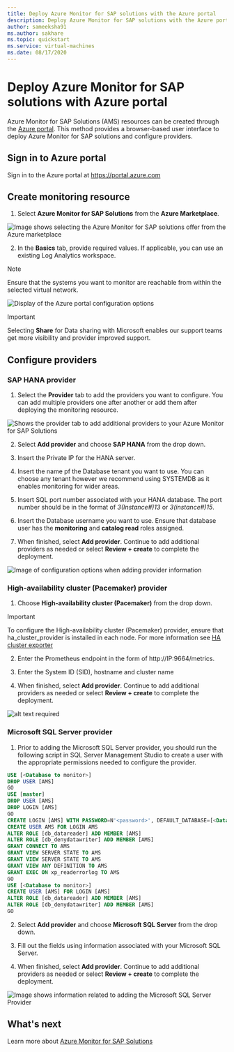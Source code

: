 ```yaml
---
title: Deploy Azure Monitor for SAP solutions with the Azure portal
description: Deploy Azure Monitor for SAP solutions with the Azure portal
author: sameeksha91
ms.author: sakhare
ms.topic: quickstart
ms.service: virtual-machines
ms.date: 08/17/2020
---
```


# Deploy Azure Monitor for SAP solutions with Azure portal

Azure Monitor for SAP Solutions (AMS) resources can be created through the [Azure portal](https://azure.microsoft.com/en-us/features/azure-portal). This method provides a browser-based user interface to deploy Azure Monitor for SAP solutions and configure providers.

## Sign in to Azure portal

Sign in to the Azure portal at https://portal.azure.com

## Create monitoring resource

1. Select **Azure Monitor for SAP Solutions** from the **Azure Marketplace**.

![Image shows selecting the Azure Monitor for SAP solutions offer from the Azure marketplace](./media/azure-monitor-sap/azure-monitor-quickstart-1.png)


2. In the **Basics** tab, provide required values. If applicable, you can use an existing Log Analytics workspace.

> [!NOTE]
>  Ensure that the systems you want to monitor are reachable from within the selected virtual network.

![Display of the Azure portal configuration options](media/azure-monitor-sap/azure-monitor-quickstart-2.png)

> [!IMPORTANT]
> Selecting **Share** for Data sharing with Microsoft  enables our support teams get more
visibility and provider improved support.

## Configure providers

### SAP HANA provider 

1. Select the **Provider** tab to add the providers you want to configure. You can add multiple providers one after another or add them after deploying the monitoring resource. 

![Shows the provider tab to add additional providers to your Azure Monitor for SAP Solutions](media/azure-monitor-sap/azure-monitor-quickstart-3.png)


2. Select **Add provider** and choose **SAP HANA** from the drop down. 

3. Insert the Private IP for the HANA server.

4. Insert the name pf the Database tenant you want to use. You can choose any tenant however we recommend using SYSTEMDB as it enables monitoring for wider areas. 

5. Insert SQL port number associated with your HANA database. The port number should be in the format of
*3(Instance#)13* or *3(instance#)15*. 

6. Insert the Database username you want to use. Ensure that database user has the **monitoring** and **catalog read** roles assigned. 

7. When finished, select **Add provider**. Continue to add additional providers as needed or select **Review + create** to complete the deployment.

![Image of configuration options when adding provider information](media/azure-monitor-sap/azure-monitor-quickstart-4.png)

### High-availability cluster (Pacemaker) provider

1. Choose **High-availability cluster (Pacemaker)** from the drop down. 
> [!IMPORTANT]
> To configure the High-availability cluster (Pacemaker) provider, ensure that ha_cluster_provider is installed in each node. For more information see [HA cluster exporter](https://github.com/ClusterLabs/ha_cluster_exporter#installation)


 2. Enter the Prometheus endpoint in the form of http://IP:9664/metrics. 
 
3. Enter the System ID (SID), hostname and cluster name

4. When finished, select **Add provider**. Continue to add additional providers as needed or select **Review + create** to complete the deployment.

![alt text required](media/azure-monitor-sap/azure-monitor-quickstart-5.png)

### Microsoft SQL Server provider

1. Prior to adding the Microsoft SQL Server provider, you should run the following script in SQL Server Management Studio to create a user with the appropriate permissions needed to configure the provider.

```sql
USE [<Database to monitor>]
DROP USER [AMS]
GO
USE [master]
DROP USER [AMS]
DROP LOGIN [AMS]
GO
CREATE LOGIN [AMS] WITH PASSWORD=N'<password>', DEFAULT_DATABASE=[<Database to monitor>], DEFAULT_LANGUAGE=[us_english], CHECK_EXPIRATION=OFF, CHECK_POLICY=OFF
CREATE USER AMS FOR LOGIN AMS
ALTER ROLE [db_datareader] ADD MEMBER [AMS]
ALTER ROLE [db_denydatawriter] ADD MEMBER [AMS]
GRANT CONNECT TO AMS
GRANT VIEW SERVER STATE TO AMS
GRANT VIEW SERVER STATE TO AMS
GRANT VIEW ANY DEFINITION TO AMS
GRANT EXEC ON xp_readerrorlog TO AMS
GO
USE [<Database to monitor>]
CREATE USER [AMS] FOR LOGIN [AMS]
ALTER ROLE [db_datareader] ADD MEMBER [AMS]
ALTER ROLE [db_denydatawriter] ADD MEMBER [AMS]
GO
``` 

2. Select **Add provider** and choose **Microsoft SQL Server** from the drop down. 

3. Fill out the fields using information associated with your Microsoft SQL Server. 

4. When finished, select **Add provider**. Continue to add additional providers as needed or select **Review + create** to complete the deployment.

![Image shows information related to adding the Microsoft SQL Server Provider](./media/azure-monitor-sap/azure-monitor-quickstart-6.png)


## What's next

Learn more about [Azure Monitor for SAP Solutions](https://docs.microsoft.com/azure/virtual-machines/workloads/sap/azure-monitor-faq)
